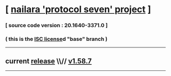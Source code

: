 
# [ [nailara 'protocol seven' project](http://src.nailara.net/) ]

### [ source code version : 20.1640-3371.0 ]

### ( this is the [ISC license](license)d "base" branch )
---
## current [release](https://github.com/anotherlink/nailara/releases) \\\\// [v1.58.7](https://github.com/anotherlink/nailara/releases/tag/v1.58.7)
---
